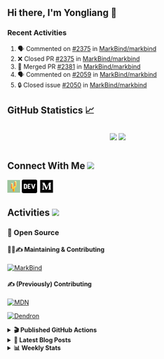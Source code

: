 ## Hi there, I'm Yongliang 👋

### Recent Activities

<!--START_SECTION:activity-->
1. 🗣 Commented on [#2375](https://github.com/MarkBind/markbind/pull/2375#issuecomment-1848968195) in [MarkBind/markbind](https://github.com/MarkBind/markbind)
2. ❌ Closed PR [#2375](https://github.com/MarkBind/markbind/pull/2375) in [MarkBind/markbind](https://github.com/MarkBind/markbind)
3. 🎉 Merged PR [#2381](https://github.com/MarkBind/markbind/pull/2381) in [MarkBind/markbind](https://github.com/MarkBind/markbind)
4. 🗣 Commented on [#2059](https://github.com/MarkBind/markbind/pull/2059#issuecomment-1848965556) in [MarkBind/markbind](https://github.com/MarkBind/markbind)
5. 🔒 Closed issue [#2050](https://github.com/MarkBind/markbind/issues/2050) in [MarkBind/markbind](https://github.com/MarkBind/markbind)
<!--END_SECTION:activity-->

## GitHub Statistics :chart_with_upwards_trend:
<div align="center">
<div style="display: flex; align-items: center; justify-content: center;">

[![](https://github-readme-stats-tlylt.vercel.app/api?username=tlylt&show_icons=true&theme=tokyonight&hide_border=true&locale=en)](https://github.com/tlylt)
[![](https://github-readme-streak-stats.herokuapp.com/?user=tlylt&theme=tokyonight&hide_border=true)](https://github.com/tlylt)
</div>
</div>

## Connect With Me <img src="https://media.giphy.com/media/2wh5K5yE3ulp3xgYcG/giphy-downsized.gif" width="30">

<a href="https://www.yongliangliu.com/" target="_blank"><img align="center" src="static/site-icon.png" alt="yongliangliu.com" height="29" width="29" /></a>
<a href="https://dev.to/tlylt" target="_blank"><img align="center" src="static/dev-badge.svg" alt="dev.to/tlylt" height="35" width="35" /></a>
<a href="https://tlylt.medium.com" target="_blank"><img align="center" src="static/medium.png" alt="tlylt.medium.com" height="35" width="35" /></a>

## Activities <img src="https://media.giphy.com/media/WUlplcMpOCEmTGBtBW/giphy.gif" width="30">

### 🔭 Open Source

#### 👷‍♂️✍️ Maintaining & Contributing
[![MarkBind](https://github-readme-stats-tlylt.vercel.app/api/pin/?username=markbind&repo=markbind)](https://github.com/MarkBind/markbind)

#### ✍️ (Previously) Contributing
[![MDN](https://github-readme-stats-tlylt.vercel.app/api/pin/?username=mdn&repo=content)](https://github.com/mdn/content/issues?q=is%3Aopen+involves%3A%40me+sort%3Aupdated-desc)

[![Dendron](https://github-readme-stats-tlylt.vercel.app/api/pin/?username=dendronhq&repo=dendron)](https://github.com/dendronhq/dendron/issues?q=is%3Aopen+involves%3A%40me+sort%3Aupdated-desc)

<details>
<summary> <b>🎬 Published GitHub Actions </b> </summary>

[![install-graphviz](https://github-readme-stats-tlylt.vercel.app/api/pin/?username=tlylt&repo=install-graphviz)](https://github.com/tlylt/install-graphviz)

[![reposense-action](https://github-readme-stats-tlylt.vercel.app/api/pin/?username=tlylt&repo=reposense-action)](https://github.com/tlylt/reposense-action)

[![markbin-action](https://github-readme-stats-tlylt.vercel.app/api/pin/?username=markbind&repo=markbind-action)](https://github.com/MarkBind/markbind-action)

</details>

<details>
<summary> <b>📕 Latest Blog Posts</b> </summary>

<!-- BLOG-POST-LIST:START -->
- [End of Year 3 Sem 2](https://yongliangliu.com/blog/end-of-year-3-sem-2)
- [Deploy a ChatGPT API Server in no time](https://yongliangliu.com/blog/chatgpt-nextjs-server)
- [Creating a regex-based Markdown parser in TypeScript](https://yongliangliu.com/blog/rmark)
- [Create VSCode Snippets for Markdown Blog Workflows](https://yongliangliu.com/blog/vscode-snippets)
- [Brag Doc 2023](https://yongliangliu.com/blog/brag-doc-2023)
<!-- BLOG-POST-LIST:END -->

</details>

<details>
<summary> <b>📊 Weekly Stats</b> </summary>

<!--START_SECTION:waka-->
![Code Time](http://img.shields.io/badge/Code%20Time-1%2C169%20hrs%2045%20mins-blue)

**🐱 My GitHub Data** 

> 📦 665.2 kB Used in GitHub's Storage 
 > 
> 🏆 1,636 Contributions in the Year 2023
 > 
> 🚫 Not Opted to Hire
 > 
> 📜 176 Public Repositories 
 > 
> 🔑 40 Private Repositories 
 > 
**I'm an Early 🐤** 

```text
🌞 Morning                3889 commits        ███████░░░░░░░░░░░░░░░░░░   28.98 % 
🌆 Daytime                3651 commits        ███████░░░░░░░░░░░░░░░░░░   27.21 % 
🌃 Evening                4970 commits        █████████░░░░░░░░░░░░░░░░   37.04 % 
🌙 Night                  909 commits         ██░░░░░░░░░░░░░░░░░░░░░░░   06.77 % 
```
📅 **I'm Most Productive on Wednesday** 

```text
Monday                   1750 commits        ███░░░░░░░░░░░░░░░░░░░░░░   13.04 % 
Tuesday                  1984 commits        ████░░░░░░░░░░░░░░░░░░░░░   14.79 % 
Wednesday                2171 commits        ████░░░░░░░░░░░░░░░░░░░░░   16.18 % 
Thursday                 1635 commits        ███░░░░░░░░░░░░░░░░░░░░░░   12.18 % 
Friday                   1714 commits        ███░░░░░░░░░░░░░░░░░░░░░░   12.77 % 
Saturday                 2069 commits        ████░░░░░░░░░░░░░░░░░░░░░   15.42 % 
Sunday                   2096 commits        ████░░░░░░░░░░░░░░░░░░░░░   15.62 % 
```


📊 **This Week I Spent My Time On** 

```text
🕑︎ Time Zone: Asia/Singapore

💬 Programming Languages: 
Python                   1 hr 6 mins         ████████████░░░░░░░░░░░░░   46.44 % 
Markdown                 48 mins             █████████░░░░░░░░░░░░░░░░   34.02 % 
Other                    18 mins             ███░░░░░░░░░░░░░░░░░░░░░░   12.72 % 
Text                     4 mins              █░░░░░░░░░░░░░░░░░░░░░░░░   03.38 % 
YAML                     3 mins              █░░░░░░░░░░░░░░░░░░░░░░░░   02.63 % 
```


 Last Updated on 18/12/2023 00:47:59 UTC
<!--END_SECTION:waka-->

</details>
